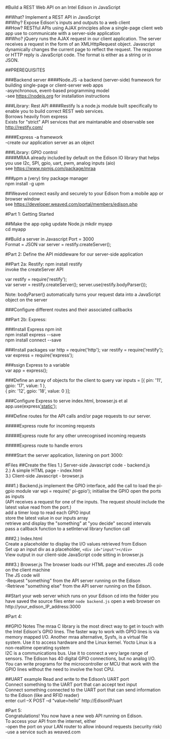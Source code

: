 #Build a REST Web API on an Intel Edison in JavaScript

##What? 
Implement a REST API in JavaScript    
##Why? 
Expose Edison's inputs and outputs to a web client   
##How? 
RESTful APIs using AJAX principles allow a single-page client web app use to communicate with a server-side application    
##Who? 
jQuery runs the AJAX request in our client application. The server receives a request in the form of an XMLHttpRequest object. Javascript dynamically changes the current page to reflect the request. The response or HTTP reply is JavaScript code. The format is either as a string or in JSON.    

##PREREQUISITES

###Backend server
####Node.JS
  -a backend (server-side) framework for building single-page or client-server web apps   
  -asynchronous, event-based programming model    
  -see https://nodejs.org for installation instructions   

###Library: Rest API 
####Restify
  Is a node.js module built specifically to enable you to build correct REST web services.       
  Borrows heavily from express    
  Exists for "strict" API services that are maintanable and observable
  see http://restify.com/

####Express
  -a framework        
  -create our application server as an object

###Library: GPIO control  
####MRAA
  already included by default on the Edison
  IO library that helps you use I2c, SPI, gpio, uart, pwm, analog inputs (aio)        
  see https://www.npmjs.com/package/mraa      
  
###µpm 
  a (very) tiny package manager   
  npm install -g upm    

##Weaved
  connect easily and securely to your Edison from a mobile app or browser window        
  see https://developer.weaved.com/portal/members/edison.php

#Part 1: Getting Started  

##Make the app
opkg update Node.js
mkdir myapp   
cd myapp

##Build a server in Javascript
  Port = 3000        
  Format = JSON
  var server = restify.createServer();

#Part 2: Define the API middleware for our server-side application
  
##Part 2a: Restify:
npm install restify          
invoke the createServer API

var restify = require('restify');  
var server = restify.createServer();
server.use(restify.bodyParser());

Note: bodyParser() automatically turns your request data into a JavaScript object on the server 

###Configure different routes and their associated callbacks

##Part 2b: Express:   

###Install Express
npm init    
npm install express --save    
npm install connect --save    

###Install packages
  var http = require('http'); 
  var restify = require('restify');
  var express = require('express');
  
###ssign Express to a variable  
  var app = express();

###Define an array of objects for the client to query
  var inputs = [{ pin: '11', gpio: '17', value: 1 },    
                { pin: '12', gpio: '18', value: 0 }];

###Configure Express to serve index.html, browser.js et al
  app.use(express['static'](__dirname ));
  
###Define routes for the API calls and/or page requests to our server.

#####Express route for incoming requests

#####Express route for any other unrecognised incoming requests

#####Express route to handle errors

####Start the server application, listening on port 3000:

#Files
##Create the files
1.) Server-side Javascript code - backend.js    
2.) A simple HTML page - index.html   
3.) Client-side Javascript - browser.js    

###1.) Backend.js
  implement the GPIO interface, add the call to load the pi-gpio module
  var wpi = require(' pi-gpio');
  initialise the GPIO
  open the ports as inputs    
  (API receives a request for one of the inputs. The request should include the latest value read from the port.)      
  add a timer loop to read each GPIO input    
  store the latest value in our inputs array    
  retrieve and display the "something" at "you decide" second intervals   
  pass a callback function to a setInterval library function call   
  
###2.) Index.html  
  Create a placeholder to display the I/O values retrieved from Edison    
  Set up an input div as a placeholder, `<div id="input"></div>`      
  View output in our client-side JavaScript code sitting in browser.js
    
###3.) Browser.js
  The browser loads our HTML page and executes JS code on the client machine    
  The JS code will    
    -Request "something" from the API server running on the Edison    
    -Retrieve "something else" from the API server running on the Edison.   

##Start your web server which runs on your Edison 
    cd into the folder you have saved the source files
    enter `node backend.js`
    open a web browser on http://your_edison_IP_address:3000
    
#Part 4: 

##GPIO Notes
    The mraa C library is the most direct way to get in touch with the Intel Edison's GPIO lines.
    The faster way to work with GPIO lines is via memory mapped I/O.
    Another mraa alternative, Sysfs, is a virtual file system. Use it to access hardware and the Linux kernel.
    Yocto Linux is a non-realtime operating system  
    I2C is a communications bus. Use it to connect a very large range of sensors. 
    The Edison has 40 digital GPIO connections, but no analog I/O.  
    You can write programs for the microcontroller or MCU that work with the GPIO lines without the need to involve the host CPU.
    
##UART example
  Read and write to the Edison’s UART port    
  Connect something to the UART port that can accept text input   
  Connect something connected to the UART port that can send information to the Edison (like and RFID reader)    
  enter curl –X POST –d “value=hello” http://EdisonIP/uart    

#Part 5:      
Congratulations! You now have a new web API running on Edison.         
To access your API from the internet, either          
-open the port on your LAN router to allow inbound requests (security risk)         
-use a service such as weaved.com      
